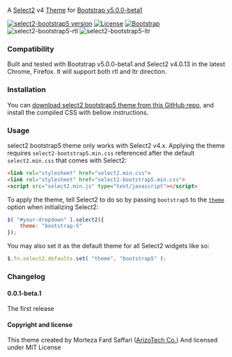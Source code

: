 A [Select2](https://github.com/select2) v4 [Theme](https://select2.org/appearance#themes) for [Bootstrap v5.0.0-beta1](https://getbootstrap.com)
<p></p>

[![select2-bootstrap5 version](https://img.shields.io/badge/select2--bootstrap5-v0.0.1--beta.1-success)](https://github.com/mortezafs/select2-bootstrap5-theme/releases)
[![License](https://img.shields.io/badge/license-MIT-blue)](http://opensource.org/licenses/MIT)
[![Bootstrap](https://img.shields.io/badge/bootstrap-v5.x-blue)](https://getbootstrap.com)
![select2-bootstrap5-rtl](https://img.shields.io/badge/rtl-supported-important)
![select2-bootstrap5-ltr](https://img.shields.io/badge/ltr-supported-important)

### Compatibility

Built and tested with Bootstrap v5.0.0-beta1 and Select2 v4.0.13 in the latest Chrome, Firefox.
It will support both rtl and ltr direction.

### Installation

You can [download select2 bootstrap5 theme from this GitHub repo](https://github.com/mortezafs/select2-bootstrap5-theme/releases), and install the compiled CSS with bellow instructions.

### Usage

select2 bootstrap5 theme only works with Select2 v4.x. Applying the theme requires `select2-bootstrap5.min.css` referenced after the default `select2.min.css` that comes with Select2:

```html
<link rel="stylesheet" href="select2.min.css">
<link rel="stylesheet" href="select2-bootstrap5.min.css">
<script src="select2.min.js" type="text/javascript"></script>
```

To apply the theme, tell Select2 to do so by passing `bootstrap5` to the [`theme`](https://select2.org/appearance#themes) option when initializing Select2:

```js
$( "#your-dropdown" ).select2({
    theme: "bootstrap-5"
});
```

You may also set it as the default theme for all Select2 widgets like so:

```js
$.fn.select2.defaults.set( "theme", "bootstrap5" );
```

### Changelog

#### 0.0.1-beta.1
The first release

#### Copyright and license

This theme created by Morteza Fard Saffari ([ArizoTech Co.](https://arizotech.com)) And licensed under MIT License
